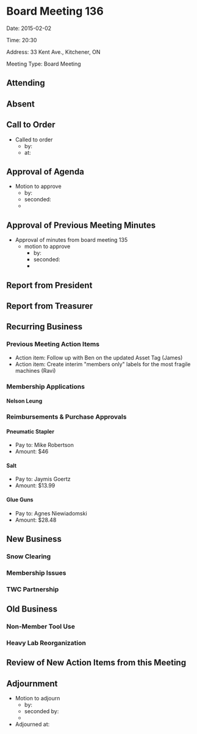 # Board Meeting 136

Date: 2015-02-02

Time: 20:30

Address: 33 Kent Ave., Kitchener, ON

Meeting Type: Board Meeting

## Attending

## Absent

## Call to Order
* Called to order
    * by: 
    * at: 

## Approval of Agenda
* Motion to approve
    * by: 
    * seconded: 
    * 

## Approval of Previous Meeting Minutes
* Approval of minutes from board meeting 135
    * motion to approve
        * by: 
        * seconded: 
        * 

## Report from President

## Report from Treasurer

## Recurring Business

### Previous Meeting Action Items
* Action item: Follow up with Ben on the updated Asset Tag (James)
* Action item: Create interim "members only" labels for the most fragile machines (Ravi)

### Membership Applications

#### Nelson Leung

### Reimbursements & Purchase Approvals

#### Pneumatic Stapler
* Pay to: Mike Robertson
* Amount: $46

#### Salt
* Pay to: Jaymis Goertz
* Amount: $13.99

#### Glue Guns
* Pay to: Agnes Niewiadomski
* Amount: $28.48

## New Business

### Snow Clearing

### Membership Issues

### TWC Partnership

## Old Business

### Non-Member Tool Use

### Heavy Lab Reorganization

## Review of New Action Items from this Meeting

## Adjournment
* Motion to adjourn
    * by: 
    * seconded by: 
    * 
* Adjourned at: 
